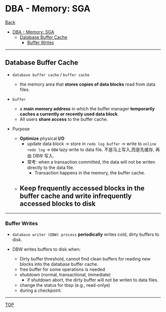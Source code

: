 # DBA - Memory: SGA

[Back](../../index.md)

- [DBA - Memory: SGA](#dba---memory-sga)
  - [Database Buffer Cache](#database-buffer-cache)
    - [Buffer Writes](#buffer-writes)

---

## Database Buffer Cache

- `database buffer cache` / `buffer cache`

  - the memory area that **stores copies of data blocks** read from data files.

- `buffer`

  - a **main memory address** in which the buffer manager **temporarily caches a currently or recently used data block**.
  - All users **share access** to the buffer cache.

- Purpose
  - **Optimize** physical **I/O**
    - update data block -> store in `redo log buffer` -> write to `online redo log` -> `DBW` lazy write to data file. 不是马上写入,而是先缓存, 再由 DBW 写入.
    - 常考: when a transaction committed, the data will not be writen directly to the data file.
      - Transaction happens in the memory, the buffer cache.
  - ## **Keep frequently** accessed blocks in the buffer cache and **write infrequently** accessed blocks to disk

---

### Buffer Writes

- `database writer (DBW) process` **periodically** writes cold, dirty buffers to disk.

- DBW writes buffers to disk when:
  - Dirty buffer threshold, cannot find clean buffers for reading new blocks into the database buffer cache.
  - free buffer for some operations is needed
  - shutdown (normal, transactional, immediate)
    - if shutdown abort, the dirty buffer will not be writen to data files.
  - change the status for tbsp (e.g., read-onlye)
  - during a checkpoint.

---

[TOP](#dba---memory-sga)
